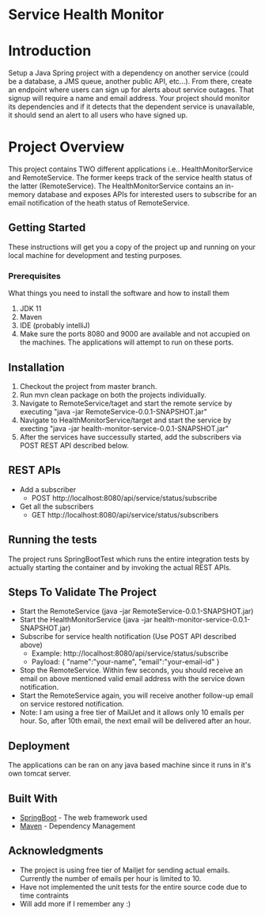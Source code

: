# Service Health Monitor

# Introduction

Setup a Java Spring project with a dependency on another service (could be a database, a JMS queue,
another public API, etc...). From there, create an endpoint where users can sign up for alerts about
service outages. That signup will require a name and email address. Your project should monitor its
dependencies and if it detects that the dependent service is unavailable, it should send an alert to all
users who have signed up.

# Project Overview
This project contains TWO different applications i.e.. HealthMonitorService and RemoteService. The former keeps track of the service health status of the latter (RemoteService). The HealthMonitorService contains an in-memory database and exposes APIs for interested users to subscribe for an email notification of the heath status of RemoteService.

## Getting Started

These instructions will get you a copy of the project up and running on your local machine for development and testing purposes.

### Prerequisites

What things you need to install the software and how to install them
1. JDK 11
2. Maven
3. IDE (probably intelliJ)
4. Make sure the ports 8080 and 9000 are available and not accupied on the machines. The applications will attempt to run on these ports.

## Installation

1. Checkout the project from master branch.
2. Run mvn clean package on both the projects individually.
3. Navigate to RemoteService/taget and start the remote service by executing "java -jar RemoteService-0.0.1-SNAPSHOT.jar" 
4. Navigate to HealthMonitorService/target and start the service by execting "java -jar health-monitor-service-0.0.1-SNAPSHOT.jar"
5. After the services have successully started, add the subscribers via POST REST API described below.

## REST APIs

* Add a subscriber
  * POST http://localhost:8080/api/service/status/subscribe
* Get all the subscribers
  * GET http://localhost:8080/api/service/status/subscribers


## Running the tests

The project runs SpringBootTest which runs the entire integration tests by actually starting the container and by invoking the actual REST APIs.

## Steps To Validate The Project

* Start the RemoteService (java -jar RemoteService-0.0.1-SNAPSHOT.jar)
* Start the HealthMonitorService (java -jar health-monitor-service-0.0.1-SNAPSHOT.jar)
* Subscribe for service health notification (Use POST API described above)
  * Example: http://localhost:8080/api/service/status/subscribe
  * Payload: {
	              "name":"your-name",
	              "email":"your-email-id"
             }
* Stop the RemoteService. Within few seconds, you should receive an email on above mentioned valid email address with the service down notification.
* Start the RemoteService again, you will receive another follow-up email on service restored notification.
* Note: I am using a free tier of MailJet and it allows only 10 emails per hour. So, after 10th email, the next email will be delivered after an hour.


## Deployment

The applications can be ran on any java based machine since it runs in it's own tomcat server.

## Built With

* [SpringBoot](https://spring.io/projects/spring-boot) - The web framework used
* [Maven](https://maven.apache.org/) - Dependency Management

## Acknowledgments

* The project is using free tier of Mailjet for sending actual emails. Currently the number of emails per hour is limited to 10.
* Have not implemented the unit tests for the entire source code due to time contraints
* Will add more if I remember any :)


